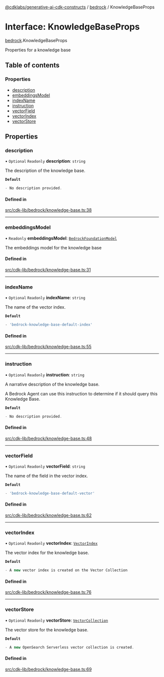 [@cdklabs/generative-ai-cdk-constructs](../README.md) / [bedrock](../modules/bedrock.md) / KnowledgeBaseProps

# Interface: KnowledgeBaseProps

[bedrock](../modules/bedrock.md).KnowledgeBaseProps

Properties for a knowledge base

## Table of contents

### Properties

- [description](bedrock.KnowledgeBaseProps.md#description)
- [embeddingsModel](bedrock.KnowledgeBaseProps.md#embeddingsmodel)
- [indexName](bedrock.KnowledgeBaseProps.md#indexname)
- [instruction](bedrock.KnowledgeBaseProps.md#instruction)
- [vectorField](bedrock.KnowledgeBaseProps.md#vectorfield)
- [vectorIndex](bedrock.KnowledgeBaseProps.md#vectorindex)
- [vectorStore](bedrock.KnowledgeBaseProps.md#vectorstore)

## Properties

### description

• `Optional` `Readonly` **description**: `string`

The description of the knowledge base.

**`Default`**

```ts
- No description provided.
```

#### Defined in

[src/cdk-lib/bedrock/knowledge-base.ts:38](https://github.com/jstrunk/generative-ai-cdk-constructs/blob/29ef990/src/cdk-lib/bedrock/knowledge-base.ts#L38)

___

### embeddingsModel

• `Readonly` **embeddingsModel**: [`BedrockFoundationModel`](../classes/bedrock.BedrockFoundationModel.md)

The embeddings model for the knowledge base

#### Defined in

[src/cdk-lib/bedrock/knowledge-base.ts:31](https://github.com/jstrunk/generative-ai-cdk-constructs/blob/29ef990/src/cdk-lib/bedrock/knowledge-base.ts#L31)

___

### indexName

• `Optional` `Readonly` **indexName**: `string`

The name of the vector index.

**`Default`**

```ts
- 'bedrock-knowledge-base-default-index'
```

#### Defined in

[src/cdk-lib/bedrock/knowledge-base.ts:55](https://github.com/jstrunk/generative-ai-cdk-constructs/blob/29ef990/src/cdk-lib/bedrock/knowledge-base.ts#L55)

___

### instruction

• `Optional` `Readonly` **instruction**: `string`

A narrative description of the knowledge base.

A Bedrock Agent can use this instruction to determine if it should
query this Knowledge Base.

**`Default`**

```ts
- No description provided.
```

#### Defined in

[src/cdk-lib/bedrock/knowledge-base.ts:48](https://github.com/jstrunk/generative-ai-cdk-constructs/blob/29ef990/src/cdk-lib/bedrock/knowledge-base.ts#L48)

___

### vectorField

• `Optional` `Readonly` **vectorField**: `string`

The name of the field in the vector index.

**`Default`**

```ts
- 'bedrock-knowledge-base-default-vector'
```

#### Defined in

[src/cdk-lib/bedrock/knowledge-base.ts:62](https://github.com/jstrunk/generative-ai-cdk-constructs/blob/29ef990/src/cdk-lib/bedrock/knowledge-base.ts#L62)

___

### vectorIndex

• `Optional` `Readonly` **vectorIndex**: [`VectorIndex`](../classes/opensearch_vectorindex.VectorIndex.md)

The vector index for the knowledge base.

**`Default`**

```ts
- A new vector index is created on the Vector Collection
```

#### Defined in

[src/cdk-lib/bedrock/knowledge-base.ts:76](https://github.com/jstrunk/generative-ai-cdk-constructs/blob/29ef990/src/cdk-lib/bedrock/knowledge-base.ts#L76)

___

### vectorStore

• `Optional` `Readonly` **vectorStore**: [`VectorCollection`](../classes/opensearchserverless.VectorCollection.md)

The vector store for the knowledge base.

**`Default`**

```ts
- A new OpenSearch Serverless vector collection is created.
```

#### Defined in

[src/cdk-lib/bedrock/knowledge-base.ts:69](https://github.com/jstrunk/generative-ai-cdk-constructs/blob/29ef990/src/cdk-lib/bedrock/knowledge-base.ts#L69)
